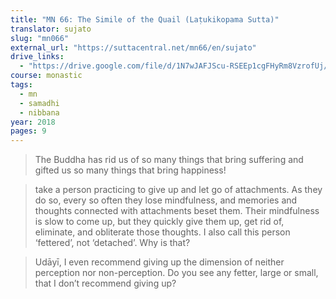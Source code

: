 ```yaml
---
title: "MN 66: The Simile of the Quail (Laṭukikopama Sutta)"
translator: sujato
slug: "mn066"
external_url: "https://suttacentral.net/mn66/en/sujato"
drive_links:
  - "https://drive.google.com/file/d/1N7wJAFJScu-RSEEp1cgFHyRm8VzrofUj/view?usp=drivesdk"
course: monastic
tags:
  - mn
  - samadhi
  - nibbana
year: 2018
pages: 9
---
```


> The Buddha has rid us of so many things that bring suffering and gifted us so many things that bring happiness!

> take a person practicing to give up and let go of attachments. As they do so, every so often they lose mindfulness, and memories and thoughts connected with attachments beset them. Their mindfulness is slow to come up, but they quickly give them up, get rid of, eliminate, and obliterate those thoughts. I also call this person ‘fettered’, not ‘detached’. Why is that?

> Udāyī, I even recommend giving up the dimension of neither perception nor non-perception. Do you see any fetter, large or small, that I don’t recommend giving up?
